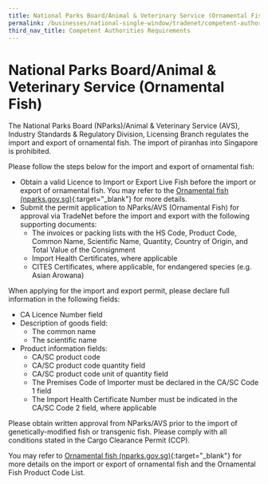 ```yaml
---
title: National Parks Board/Animal & Veterinary Service (Ornamental Fish)
permalink: /businesses/national-single-window/tradenet/competent-authorities-requirements/AVS-Fish/
third_nav_title: Competent Authorities Requirements
---
```

# National Parks Board/Animal & Veterinary Service (Ornamental Fish)

The National Parks Board (NParks)/Animal & Veterinary Service (AVS), Industry Standards & Regulatory Division, Licensing Branch regulates the import and export of ornamental fish. The import of piranhas into Singapore is prohibited.

Please follow the steps below for the import and export of ornamental fish:

-   Obtain a valid Licence to Import or Export Live Fish before the import or export of ornamental fish. You may refer to the [Ornamental fish (nparks.gov.sg)](https://www.nparks.gov.sg/avs/pets/bringing-animals-into-singapore-and-exporting/import-export-and-transhipment-of-other-animals/ornamental-fish){:target="_blank"} for more details.
-   Submit the permit application to NParks/AVS (Ornamental Fish) for approval via TradeNet before the import and export with the following supporting documents:
     - The invoices or packing lists with the HS Code, Product Code, Common Name, Scientific Name, Quantity, Country of Origin, and Total Value of the Consignment
     - Import Health Certificates, where applicable
     - CITES Certificates, where applicable, for endangered species (e.g. Asian Arowana)
  
When applying for the import and export permit, please declare full information in the following fields:

-   CA Licence Number field
-   Description of goods field:
	-   The common name
	-   The scientific name
-   Product information fields:
	-   CA/SC product code
	-   CA/SC product code quantity field
	-   CA/SC product code unit of quantity field  
    - The Premises Code of Importer must be declared in the CA/SC Code 1 field  
    - The Import Health Certificate Number must be indicated in the CA/SC Code 2 field, where applicable

Please obtain written approval from NParks/AVS prior to the import of genetically-modified fish or transgenic fish. Please comply with all conditions stated in the Cargo Clearance Permit (CCP).

You may refer to [Ornamental fish (nparks.gov.sg)](https://www.nparks.gov.sg/avs/pets/bringing-animals-into-singapore-and-exporting/import-export-and-transhipment-of-other-animals/ornamental-fish){:target="_blank"} for more details on the import or export of ornamental fish and the Ornamental Fish Product Code List.